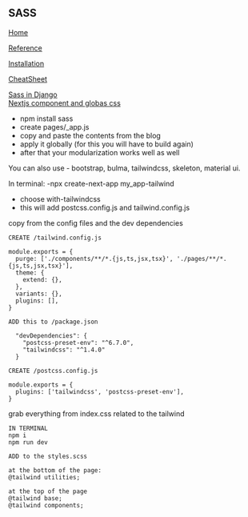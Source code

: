 ## SASS

[Home](../README.md) 

[Reference](https://sass-lang.com/guide)  

[Installation](https://sass-lang.com/install)  

[CheatSheet](https://devhints.io/sass)

[Sass in Django](https://github.com/jrief/django-sass-processor#introduction)  
[Nextjs component and globas css](https://nextjs.org/blog/next-9-3#built-in-sass-css-module-support-for-component-level-styles)  

 - npm install sass
 - create pages/_app.js
 - copy and paste the contents from the blog
 - apply it globally (for this you will have to build again)
 - after that your modularization works well as well

You can also use - bootstrap, bulma, tailwindcss, skeleton, material ui.

In terminal:
-npx create-next-app my_app-tailwind
- choose with-tailwindcss
- this will add postcss.config.js  and tailwind.config.js

copy from the config files and the dev dependencies
```
CREATE /tailwind.config.js

module.exports = {
  purge: ['./components/**/*.{js,ts,jsx,tsx}', './pages/**/*.{js,ts,jsx,tsx}'],
  theme: {
    extend: {},
  },
  variants: {},
  plugins: [],
}
```

```
ADD this to /package.json

  "devDependencies": {
    "postcss-preset-env": "^6.7.0",
    "tailwindcss": "^1.4.0"
  }
```

```
CREATE /postcss.config.js

module.exports = {
  plugins: ['tailwindcss', 'postcss-preset-env'],
}
```

grab everything from index.css related to the tailwind
```
IN TERMINAL
npm i
npm run dev
```
```
ADD to the styles.scss

at the bottom of the page:
@tailwind utilities;
```
```
at the top of the page
@tailwind base;
@tailwind components;
```